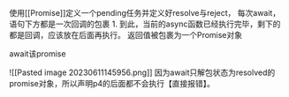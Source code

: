 

使用[[Promise]]定义一个pending任务并定义好resolve与reject，
每次await，语句下方都是一次回调的包裹
	1. 到此，当前的async函数已经执行完毕，剩下的都是回调，应该放在后面再执行。
返回值被包裹为一个Promise对象

await该promise

![[Pasted image 20230611145956.png]]
因为await只解包状态为resolved的promise对象，所以声明p4的后面都不会执行【直接报错】。